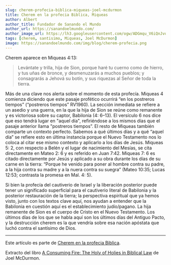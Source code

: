 ```yaml
---
slug: cherem-profecia-biblica-miqueas-joel-mcdurmon
title: Cherem en la profecia Biblica, Miqueas
author: Albert
author_title: Fundador de Sanando el Mundo
author_url: https://sanandoelmundo.com/
author_image_url: https://lh3.googleusercontent.com/ogw/ADGmqu_V6iQnJvuIOUFQJ8ebZQW6vvBd8lk0fipmF92Z
tags: [cherem, santisimo, Miqueas, Joel McDurmon]
image: https://sanandoelmundo.com/img/blog/cherem-profecia.png
---
```


Cherem aparece en Miqueas 4:13:

> Levántate y trilla, hija de Sion, porque haré tu cuerno como de hierro, y tus uñas de bronce, y desmenuzarás a muchos pueblos; y consagrarás a Jehová su botín, y sus riquezas al Señor de toda la tierra.

<!--truncate-->

Más de una clave nos alerta sobre el momento de esta profecía. Miqueas 4 comienza diciendo que este pasaje profético ocurrirá “en los postreros tiempos” (“postreros tiempos” RV1960). La sección inmediata se refiere a un asedio y una guerra, en la que la hija de Sion se reúne como remanente y es victoriosa sobre su captor, Babilonia (4: 6–13). El versículo 6 nos dice que eso tendrá lugar en "aquel día", refiriéndose a los mismos días que el pasaje anterior llama "postreros tiempos”. El resto de Miqueas también comparte un contexto perfecto. Sabemos a qué últimos días y a qué “aquel día” se refiere esto en última instancia porque el Nuevo Testamento nos lo coloca al citar ese mismo contexto y aplicarlo a los días de Jesús. Miqueas 5: 2, con respecto a Belén y el lugar de nacimiento del Mesías, se cita directamente en Mateo 2: 6 y es referido en Juan 7:42. Miqueas 7: 6 es citado directamente por Jesús y aplicado a su obra durante los días de su carne en la tierra: “Porque he venido para poner al hombre contra su padre, a la hija contra su madre y a la nuera contra su suegra” (Mateo 10:35; Lucas 12:53; contrasta la promesa en Mal. 4: 5).

Si bien la profecía del cautiverio de Israel y la liberación posterior puede tener un significado superficial para el cautiverio literal de Babilonia y la posterior restauración de la tierra; la perspectiva espiritual que ya hemos visto, junto con los textos clave aquí, nos ayudan a entender que la Babilonia en cuestión aquí es el establecimiento judío/pagano. La hija remanente de Sion es el cuerpo de Cristo en el Nuevo Testamento. Los últimos días de los que se habla aquí son los últimos días del Antiguo Pacto, y la destrucción cherem es la que vendría sobre esa nación apóstata que luchó contra el santísimo de Dios.

------------

Este artículo es parte de [Cherem en la profecia Biblica](/blog/cherem-profecia-biblica-joel-mcdurmon).

<div class="alert alert--secondary" role="info">
  Extracto del libro <a href="https://www.amazon.com/Consuming-Fire-Holy-Holies-Biblical/dp/1078311242">A Consuming Fire: The Holy of Holies in Biblical Law</a> de Joel McDurmon.
</div>